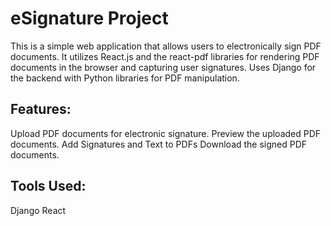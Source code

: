 # eSignature Project
This is a simple web application that allows users to electronically sign PDF documents. It utilizes React.js and the react-pdf libraries for rendering PDF documents in the browser and capturing user signatures. 
Uses Django for the backend with Python libraries for PDF manipulation.

## Features:
Upload PDF documents for electronic signature.
Preview the uploaded PDF documents.
Add Signatures and Text to PDFs
Download the signed PDF documents.

## Tools Used:
Django
React
